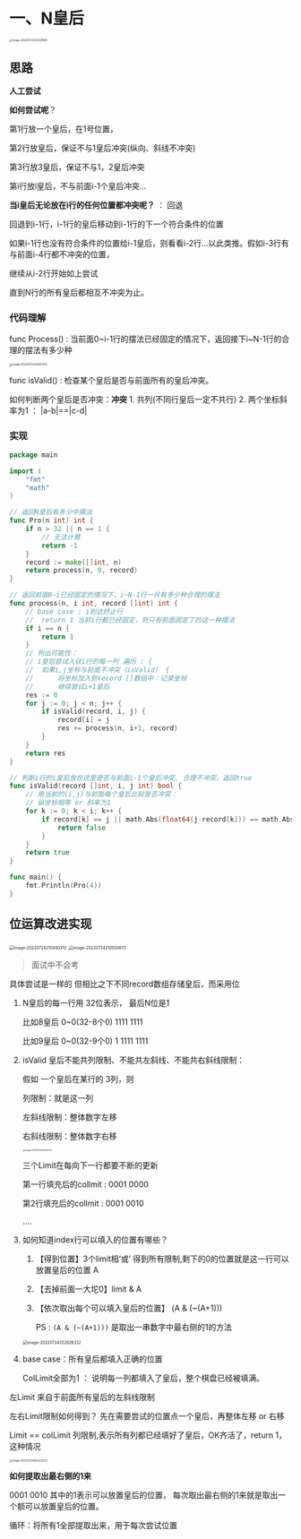 



# 一、N皇后

<img src="pic/%E4%BA%8C_N%E7%9A%87%E5%90%8E.assets/image-20220723220201680.png" alt="image-20220723220201680" style="zoom:33%;" />

## 思路

**人工尝试**



**如何尝试呢**？

第1行放一个皇后，在1号位置，

第2行放皇后，保证不与1皇后冲突(纵向、斜线不冲突)

第3行放3皇后，保证不与1，2皇后冲突

第i行放i皇后，不与前面i-1个皇后冲突...



**当i皇后无论放在i行的任何位置都冲突呢？** ： 回退

回退到i-1行，i-1行的皇后移动到i-1行的下一个符合条件的位置

如果i-1行也没有符合条件的位置给i-1皇后，则看看i-2行...以此类推。假如i-3行有与前面i-4行都不冲突的位置，

继续从i-2行开始如上尝试

直到N行的所有皇后都相互不冲突为止。



### 代码理解

func Process() : 当前面0~i-1行的摆法已经固定的情况下，返回接下i~N-1行的合理的摆法有多少种

<img src="pic/%E4%BA%8C_N%E7%9A%87%E5%90%8E.assets/image-20220723222621475.png" alt="image-20220723222621475" style="zoom:33%;" />

func isValid() : 检查某个皇后是否与前面所有的皇后冲突。



如何判断两个皇后是否冲突：**冲突** 1. 共列(不同行皇后一定不共行) 2. 两个坐标斜率为1 ： |a-b|==|c-d|



### 实现

```go
package main

import (
	"fmt"
	"math"
)

// 返回N皇后有多少中摆法
func Pro(n int) int {
	if n > 32 || n == 1 {
		// 无法计算
		return -1
	}
	record := make([]int, n)
	return process(n, 0, record)
}

// 返回前面0~i已经固定的情况下，i~N-1行一共有多少种合理的摆法
func process(n, i int, record []int) int {
	// base case : i到达终止行
	// 	return 1 当前i行都已经固定，则只有前面固定了的这一种摆法
	if i == n {
		return 1
	}
	// 列出可能性：
	// i皇后尝试入驻i行的每一列 遍历 : {
	// 	如果i,j坐标与前面不冲突（isValid） {
	// 		将坐标加入到record []数组中：记录坐标
	// 		继续尝试i+1皇后
	res := 0
	for j := 0; j < n; j++ {
		if isValid(record, i, j) {
			record[i] = j
			res += process(n, i+1, record)
		}
	}
	return res
}

// 判断i行的i皇后放在这里是否与前面i-1个皇后冲突, 合理不冲突，返回true
func isValid(record []int, i, j int) bool {
	// 用当前的(i,j)与前面每个皇后比较是否冲突：
	// 纵坐标相等 or 斜率为1
	for k := 0; k < i; k++ {
		if record[k] == j || math.Abs(float64(j-record[k])) == math.Abs(float64(i-k)) { //对比皇后坐标是(k,record[k]) (i, j)
			return false
		}
	}
	return true
}

func main() {
	fmt.Println(Pro(4))
}

```





## 位运算改进实现

<img src="pic/%E4%BA%8C_N%E7%9A%87%E5%90%8E.assets/image-20220724210440310.png" alt="image-20220724210440310" style="zoom:50%;" />

<img src="pic/%E4%BA%8C_N%E7%9A%87%E5%90%8E.assets/image-20220724210500873.png" alt="image-20220724210500873" style="zoom:50%;" />

> 面试中不会考

具体尝试是一样的
但相比之下不同record数组存储皇后，而采用位



1. N皇后的每一行用 32位表示， 最后N位是1

   比如8皇后  0~0(32-8个0) 1111 1111

   比如9皇后  0~0(32-9个0) 1 1111 1111

2. isValid 皇后不能共列限制、不能共左斜线、不能共右斜线限制：

   假如 一个皇后在某行的 3列，则

   列限制：就是这一列

   左斜线限制：整体数字左移

   右斜线限制：整体数字右移

   <img src="pic/%E4%BA%8C_N%E7%9A%87%E5%90%8E.assets/image-20220724200920543.png" alt="image-20220724200920543" style="zoom:25%;" />

   三个Limit在每向下一行都要不断的更新

   第一行填充后的collmit : 0001 0000

   第2行填充后的collmit : 0001 0010

   ....

   

3. 如何知道index行可以填入的位置有哪些？

   1. 【得到位置】3个limit相‘或’ 得到所有限制,剩下的0的位置就是这一行可以放置皇后的位置 A

   2. 【去掉前面一大坨0】limit & A

   3. 【依次取出每个可以填入皇后的位置】 (A & (~(A+1)))

      PS : `(A & (~(A+1)))` 是取出一串数字中最右侧的1的方法

   <img src="pic/%E4%BA%8C_N%E7%9A%87%E5%90%8E.assets/image-20220724202826332.png" alt="image-20220724202826332" style="zoom:50%;" />

4. base case：所有皇后都填入正确的位置

   ColLimit全部为1 ： 说明每一列都填入了皇后，整个棋盘已经被填满。







左Limit 来自于前面所有皇后的左斜线限制

左右Limit限制如何得到？ 先在需要尝试的位置点一个皇后，再整体左移 or 右移



Limit == colLimit 列限制,表示所有列都已经填好了皇后，OK齐活了，return 1，这种情况

<img src="pic/%E4%BA%8C_N%E7%9A%87%E5%90%8E.assets/image-20220724192422032.png" alt="image-20220724192422032" style="zoom:33%;" />



**如何提取出最右侧的1来** 

0001 0010 其中的1表示可以放置皇后的位置， 每次取出最右侧的1来就是取出一个额可以放置皇后的位置。

循环：将所有1全部提取出来，用于每次尝试位置



```go

```



























